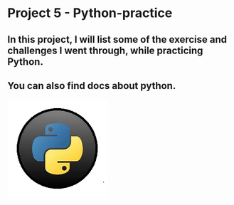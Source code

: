 # Project 5 - Python-practice

## In this project, I will list some of the exercise and challenges I went through, while practicing Python.

## You can also find docs about python.


![project img](/Project-5%20Python%20Exercises/python.png)